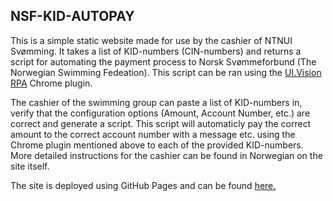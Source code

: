 ## NSF-KID-AUTOPAY

This is a simple static website made for use by the cashier of NTNUI Svømming. It takes a list of KID-numbers (CIN-numbers) and returns a script for automating the payment process to Norsk Svømmeforbund (The Norwegian Swimming Fedeation). This script can be ran using the [UI.Vision RPA](https://chrome.google.com/webstore/detail/uivision-rpa/gcbalfbdmfieckjlnblleoemohcganoc?hl=en) Chrome plugin.

The cashier of the swimming group can paste a list of KID-numbers in, verify that the configuration options (Amount, Account Number, etc.) are correct and generate a script. This script will automaticly pay the correct amount to the correct account number with a message etc. using the Chrome plugin mentioned above to each of the provided KID-numbers. More detailed instructions for the cashier can be found in Norwegian on the site itself.

The site is deployed using GitHub Pages and can be found [here.](https://mikkelof.github.io/NSF-KID-Autopay/)